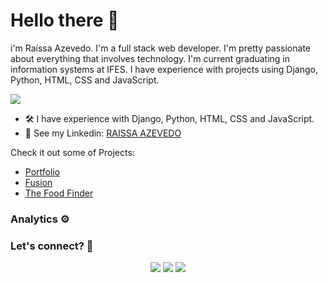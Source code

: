 
# Hello there 👋
i'm Raíssa Azevedo. 
I'm a full stack web developer. I'm pretty passionate about everything that involves technology. I'm current graduating in information systems at IFES.
I have experience with projects using Django, Python, HTML, CSS and JavaScript.

![](http://estruyf-github.azurewebsites.net/api/VisitorHit?user=Raii-Azevedo&repo=Raii-Azevedo&countColorcountColor)

- 🛠 I have experience with Django, Python, HTML, CSS and JavaScript.
- 📝 See my Linkedin: [RAISSA AZEVEDO](https://www.linkedin.com/in/raissa-azevedo-555893120/)


Check it out some of Projects:
- <a href="http://myport-rai.herokuapp.com/" target="_blank">Portfolio</a>
- <a href="https://fusion-rai.herokuapp.com/" target="_blank">Fusion</a>
- <a href="https://geo-rai.herokuapp.com/" target="_blank">The Food Finder</a>

### Analytics ⚙️



### Let's connect? 🤝
<div>
  <p align="center">
    <a href="https://www.linkedin.com/in/raissa-azevedo-555893120/"><img src="https://img.shields.io/badge/-LinkedIn-0077B5?style=flat&logo=Linkedin&logoColor=white"/></a>
    <a href="https://twitter.com/Raiissa_Azevedo"><img src="https://img.shields.io/badge/-Twitter-%231DA1F2?style=flat&logo=twitter&logoColor=white"/></a>
    <a href="https://www.instagram.com/raiissa.azevedo/"><img src="https://img.shields.io/badge/-Instagram-E4405F?style=flat&logo=instagram&logoColor=white"/></a>
</p> </div></div>
